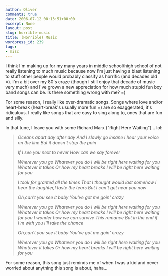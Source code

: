 ```yaml
---
author: Oliver
comments: true
date: 2006-07-12 08:13:51+00:00
excerpt: None
layout: post
slug: horrible-music
title: (Horrible) Music
wordpress_id: 239
tags:
- misc
---
```


I think I'm making up for my many years in middle school/high school of not really listening to much music because now I'm just having a blast listening to stuff other people would probably classify as horrific (and decades old =).  I'm a bit over my 80's craze (though I still enjoy that decade of music very much) and I've grown a new appreciation for how much stupid fun boy band songs can be.  Is there something wrong with me? =)

For some reason, I really like over-dramatic songs.  Songs where love and/or heart-break (heart-break's usually more fun =) are so exaggerated, it's ridiculous.  I really like songs that are easy to sing along to, ones that are fun and silly.

In that tune, I leave you with some Richard Marx ("Right Here Waiting")... lol:
<blockquote><i>
Oceans apart day after day
And I slowly go insane
I hear your voice on the line
But it doesn't stop the pain

If I see you next to never
How can we say forever

Wherever you go
Whatever you do
I will be right here waiting for you
Whatever it takes
Or how my heart breaks
I will be right here waiting for you

I took for granted,all the times
That I thought would last somehow
I hear the laughter,I taste the tears
But I can't get near you now

Oh,can't you see it baby
You've got me goin' crazy

Wherever you go
Whatever you do
I will be right here waiting for you
Whatever it takes
Or how my heart breaks
I will be right here waiting for you
I wonder how we can survive
This romance
But in the end if I'm with you
I'll take the chance

Oh,can't you see it baby
You've got me goin' crazy

Wherever you go
Whatever you do
I will be right here waiting for you
Whatever it takes
Or how my heart breaks
I will be right here waiting for you</i></blockquote>For some reason, this song just reminds me of when I was a kid and never worried about anything this song is about, haha...